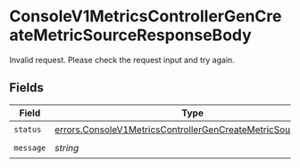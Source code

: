 # ConsoleV1MetricsControllerGenCreateMetricSourceResponseBody

Invalid request. Please check the request input and try again.


## Fields

| Field                                                                                                                                        | Type                                                                                                                                         | Required                                                                                                                                     | Description                                                                                                                                  |
| -------------------------------------------------------------------------------------------------------------------------------------------- | -------------------------------------------------------------------------------------------------------------------------------------------- | -------------------------------------------------------------------------------------------------------------------------------------------- | -------------------------------------------------------------------------------------------------------------------------------------------- |
| `status`                                                                                                                                     | [errors.ConsoleV1MetricsControllerGenCreateMetricSourceStatus](../../models/errors/consolev1metricscontrollergencreatemetricsourcestatus.md) | :heavy_check_mark:                                                                                                                           | N/A                                                                                                                                          |
| `message`                                                                                                                                    | *string*                                                                                                                                     | :heavy_check_mark:                                                                                                                           | N/A                                                                                                                                          |